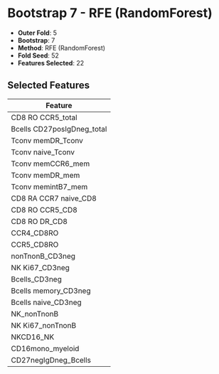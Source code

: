# Bootstrap 7 - RFE (RandomForest)

- **Outer Fold**: 5
- **Bootstrap**: 7
- **Method**: RFE (RandomForest)
- **Fold Seed**: 52
- **Features Selected**: 22

## Selected Features

| Feature |
|---------|
| CD8 RO CCR5_total |
| Bcells CD27posIgDneg_total |
| Tconv memDR_Tconv |
| Tconv naive_Tconv |
| Tconv memCCR6_mem |
| Tconv memDR_mem |
| Tconv memintB7_mem |
| CD8 RA CCR7 naive_CD8 |
| CD8 RO CCR5_CD8 |
| CD8 RO DR_CD8 |
| CCR4_CD8RO |
| CCR5_CD8RO |
| nonTnonB_CD3neg |
| NK Ki67_CD3neg |
| Bcells_CD3neg |
| Bcells memory_CD3neg |
| Bcells naive_CD3neg |
| NK_nonTnonB |
| NK Ki67_nonTnonB |
| NKCD16_NK |
| CD16mono_myeloid |
| CD27negIgDneg_Bcells |
